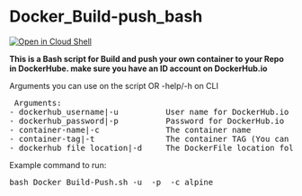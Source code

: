 # Docker_Build-push_bash

<a href="https://ssh.cloud.google.com/cloudshell/editor?cloudshell_git_repo=https%3A%2F%2Fgithub.com%2Famit-shochat%2FDocker_Build-push_bash">
<img alt="Open in Cloud Shell" src="https://gstatic.com/cloudssh/images/open-btn.svg"></a>


**This is a Bash script for Build and push your own container to your Repo in DockerHube. make sure you have an ID account on DockerHub.io**

Arguments you can use on the script OR -help/-h on CLI 
<pre> Arguments:
- dockerhub_username|-u          User name for DockerHub.io 
- dockerhub_password|-p	         Password for DockerHub.io
- container-name|-c              The container name
- container-tag|-t               The container TAG (You can leave blank | tag=latest)
- dockerhub_file_location|-d     The DockerFile location folder (You can leave blank | script will choose your current folder)
</pre>
   

Example command to run:                                         
<pre>
bash Docker_Build-Push.sh -u <Your-username> -p <Your-password> -c alpine
</pre>           

